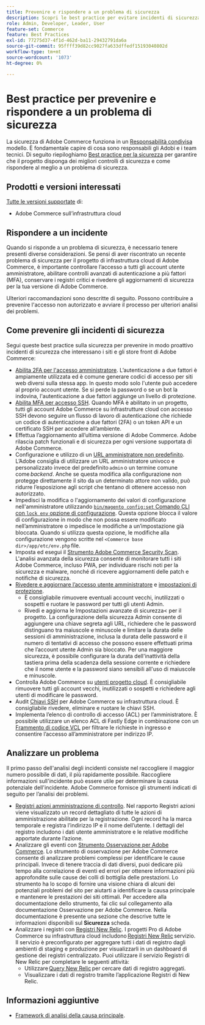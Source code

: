 ```yaml
---
title: Prevenire e rispondere a un problema di sicurezza
description: Scopri le best practice per evitare incidenti di sicurezza e rispondere a tali problemi nel progetto Adobe Commerce on cloud infrastructure.
role: Admin, Developer, Leader, User
feature-set: Commerce
feature: Best Practices
exl-id: 77275d37-4f1d-462d-ba11-29432791da6a
source-git-commit: 95ffff39d82cc9027fa633dffedf15193040802d
workflow-type: tm+mt
source-wordcount: '1073'
ht-degree: 0%

---
```


# Best practice per prevenire e rispondere a un problema di sicurezza

La sicurezza di Adobe Commerce funziona in un [Responsabilità condivisa](https://www.adobe.com/content/dam/cc/en/trust-center/ungated/whitepapers/experience-cloud/adobe-commerce-shared-responsibility-guide.pdf) modello. È fondamentale capire di cosa sono responsabili gli Adobi e i team tecnici. Di seguito riepiloghiamo [Best practice per la sicurezza](https://www.adobe.com/content/dam/cc/en/security/pdfs/Adobe-Magento-Commerce-Best-Practices-Guide.pdf) per garantire che il progetto disponga dei migliori controlli di sicurezza e come rispondere al meglio a un problema di sicurezza.

## Prodotti e versioni interessati

[Tutte le versioni supportate](../../../release/versions.md) di:

- Adobe Commerce sull’infrastruttura cloud

## Rispondere a un incidente

Quando si risponde a un problema di sicurezza, è necessario tenere presenti diverse considerazioni. Se pensi di aver riscontrato un recente problema di sicurezza per il progetto di infrastruttura cloud di Adobe Commerce, è importante controllare l’accesso a tutti gli account utente amministratore, abilitare controlli avanzati di autenticazione a più fattori (MFA), conservare i registri critici e rivedere gli aggiornamenti di sicurezza per la tua versione di Adobe Commerce.

Ulteriori raccomandazioni sono descritte di seguito. Possono contribuire a prevenire l&#39;accesso non autorizzato e avviare il processo per ulteriori analisi dei problemi.

## Come prevenire gli incidenti di sicurezza

Segui queste best practice sulla sicurezza per prevenire in modo proattivo incidenti di sicurezza che interessano i siti e gli store front di Adobe Commerce:

- [Abilita 2FA per l&#39;accesso amministratore](https://docs.magento.com/user-guide/stores/security-two-factor-authentication.html).
L’autenticazione a due fattori è ampiamente utilizzata ed è comune generare codici di accesso per siti web diversi sulla stessa app. In questo modo solo l&#39;utente può accedere al proprio account utente. Se si perde la password o se un bot la indovina, l&#39;autenticazione a due fattori aggiunge un livello di protezione.
- [Abilita MFA per accesso SSH](https://devdocs.magento.com/cloud/project/project-enable-mfa-enforcement.html).
Quando MFA è abilitato in un progetto, tutti gli account Adobe Commerce su infrastrutture cloud con accesso SSH devono seguire un flusso di lavoro di autenticazione che richiede un codice di autenticazione a due fattori (2FA) o un token API e un certificato SSH per accedere all’ambiente.
- Effettua l’aggiornamento all’ultima versione di Adobe Commerce.
Adobe rilascia patch funzionali e di sicurezza per ogni versione supportata di Adobe Commerce.
- Configurazione e utilizzo di un [URL amministratore non predefinito](https://docs.magento.com/user-guide/stores/store-urls-custom-admin.html).
L’Adobe consiglia di utilizzare un URL amministratore univoco e personalizzato invece del predefinito `admin` o un termine comune come *backend*. Anche se questa modifica alla configurazione non protegge direttamente il sito da un determinato attore non valido, può ridurre l’esposizione agli script che tentano di ottenere accesso non autorizzato.
- Impedisci la modifica o l&#39;aggiornamento dei valori di configurazione nell&#39;amministratore utilizzando  [`bin/magento config:set` Comando CLI con `lock env` opzione di configurazione](https://experienceleague.adobe.com/docs/commerce-operations/configuration-guide/cli/configuration-management/set-configuration-values.html#set-configuration-values-that-cannot-be-edited-in-the-admin). Questa opzione blocca il valore di configurazione in modo che non possa essere modificato nell’amministratore o impedisce le modifiche a un’impostazione già bloccata. Quando si utilizza questa opzione, le modifiche alla configurazione vengono scritte nel `<Commerce base dir>/app/etc/env.php` file.
- Imposta ed esegui il [Strumento Adobe Commerce Security Scan](https://docs.magento.com/user-guide/magento/security-scan.html).
L&#39;analisi avanzata della sicurezza consente di monitorare tutti i siti Adobe Commerce, incluso PWA, per individuare rischi noti per la sicurezza e malware, nonché di ricevere aggiornamenti delle patch e notifiche di sicurezza.
- [Rivedere e aggiornare l’accesso utente amministratore](https://docs.magento.com/user-guide/system/permissions-users-all.html) e [impostazioni di protezione](https://docs.magento.com/user-guide/stores/security-admin.html).
   - È consigliabile rimuovere eventuali account vecchi, inutilizzati o sospetti e ruotare le password per tutti gli utenti Admin.
   - Rivedi e aggiorna le Impostazioni avanzate di sicurezza&lt; per il progetto. La configurazione della sicurezza Admin consente di aggiungere una chiave segreta agli URL, richiedere che le password distinguano tra maiuscole e minuscole e limitare la durata delle sessioni di amministrazione, inclusa la durata delle password e il numero di tentativi di accesso che possono essere effettuati prima che l’account utente Admin sia bloccato. Per una maggiore sicurezza, è possibile configurare la durata dell&#39;inattività della tastiera prima della scadenza della sessione corrente e richiedere che il nome utente e la password siano sensibili all&#39;uso di maiuscole e minuscole.
- Controlla Adobe Commerce su [utenti progetto cloud](https://devdocs.magento.com/cloud/project/user-admin.html).
È consigliabile rimuovere tutti gli account vecchi, inutilizzati o sospetti e richiedere agli utenti di modificare le password.
- Audit [Chiavi SSH](https://devdocs.magento.com/cloud/before/before-workspace-ssh.html) per Adobe Commerce su infrastruttura cloud.
È consigliabile rivedere, eliminare e ruotare le chiavi SSH.
- Implementa l’elenco di controllo di accesso (ACL) per l’amministratore.
È possibile utilizzare un elenco ACL di Fastly Edge in combinazione con un [Frammento di codice VCL](https://devdocs.magento.com/cloud/cdn/fastly-vcl-allowlist.html#vcl) per filtrare le richieste in ingresso e consentire l’accesso all’amministratore per indirizzo IP.

## Analizzare un problema

Il primo passo dell&#39;analisi degli incidenti consiste nel raccogliere il maggior numero possibile di dati, il più rapidamente possibile. Raccogliere informazioni sull&#39;incidente può essere utile per determinare la causa potenziale dell&#39;incidente. Adobe Commerce fornisce gli strumenti indicati di seguito per l’analisi dei problemi.

- [Registri azioni amministrazione di controllo](https://docs.magento.com/user-guide/system/action-log-report.html).
Nel rapporto Registri azioni viene visualizzato un record dettagliato di tutte le azioni di amministrazione abilitate per la registrazione. Ogni record ha la marca temporale e registra l’indirizzo IP e il nome dell’utente. I dettagli del registro includono i dati utente amministratore e le relative modifiche apportate durante l’azione.
- Analizzare gli eventi con [Strumento Osservazione per Adobe Commerce](https://experienceleague.adobe.com/docs/commerce-operations/tools/observation-for-adobe-commerce/intro.html?lang=en).
Lo strumento di osservazione per Adobe Commerce consente di analizzare problemi complessi per identificare le cause principali. Invece di tenere traccia di dati diversi, puoi dedicare più tempo alla correlazione di eventi ed errori per ottenere informazioni più approfondite sulle cause dei colli di bottiglia delle prestazioni.
Lo strumento ha lo scopo di fornire una visione chiara di alcuni dei potenziali problemi del sito per aiutarti a identificare la causa principale e mantenere le prestazioni dei siti ottimali. Per accedere alla documentazione dello strumento, fai clic sul collegamento alla documentazione Osservazione per Adobe Commerce. Nella documentazione è presente una sezione che descrive tutte le informazioni disponibili sul **Sicurezza** scheda.
- Analizzare i registri con [Registri New Relic](https://devdocs.magento.com/cloud/project/new-relic.html#new-relic-logs). I progetti Pro di Adobe Commerce su infrastruttura cloud includono [Registri New Relic](https://docs.newrelic.com/docs/logs/new-relic-logs/get-started/introduction-new-relic-logs) servizio. Il servizio è preconfigurato per aggregare tutti i dati di registro dagli ambienti di staging e produzione per visualizzarli in un dashboard di gestione dei registri centralizzato.
Puoi utilizzare il servizio Registri di New Relic per completare le seguenti attività:
   - Utilizzare [Query New Relic](https://docs.newrelic.com/docs/logs/new-relic-logs/ui-data/query-syntax-logs) per cercare dati di registro aggregati.
   - Visualizzare i dati di registro tramite l’applicazione Registri di New Relic.

## Informazioni aggiuntive

- [Framework di analisi della causa principale](https://sansec.io/kb/incident-response/magento-root-cause-analysis).
